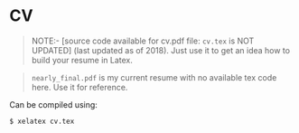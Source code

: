# CV 

> NOTE:- [source code available for cv.pdf file: `cv.tex` is NOT UPDATED] (last updated as of 2018). Just use it to get an idea how to build your resume in Latex.

>`nearly_final.pdf` is my current resume with no available tex code here. Use it for reference.

Can be compiled using:

```shell
$ xelatex cv.tex
```
